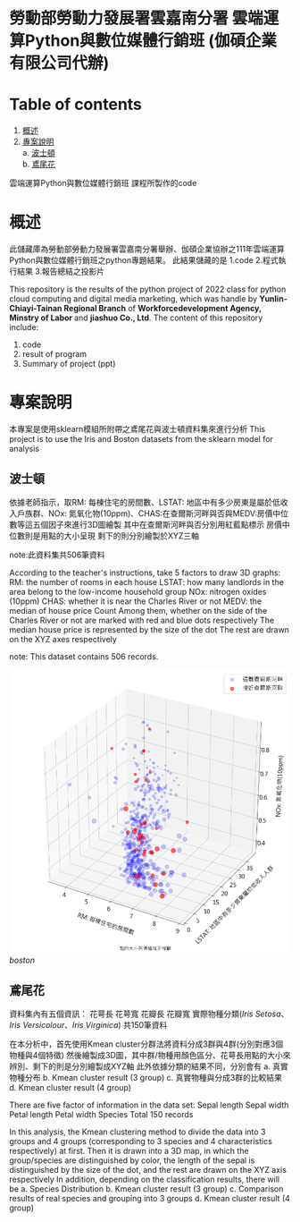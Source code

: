 # 勞動部勞動力發展署雲嘉南分署 雲端運算Python與數位媒體行銷班 (伽碩企業有限公司代辦)
# Table of contents
1. [概述](#概述)
2. [專案說明](#專案說明)</br>
    a. [波士頓](#波士頓)</br>
    b. [鳶尾花](#鳶尾花)</br>


雲端運算Python與數位媒體行銷班  課程所製作的code

# 概述
此儲藏庫為勞動部勞動力發展署雲嘉南分署舉辦、伽碩企業協辦之111年雲端運算Python與數位媒體行銷班之python專題結果。
此結果儲藏的是
1.code
2.程式執行結果
3.報告總結之投影片

This repository is the results of the python project of 2022 class for python cloud computing and digital media marketing, which was handle by <b>Yunlin-Chiayi-Tainan Regional Branch</b> of <b>Workforcedevelopment Agency, Minstry of Labor </b> and <b>jiashuo Co., Ltd</b>.
The content of this repository include:
1. code
2. result of program
3. Summary of project (ppt)

# 專案說明
本專案是使用sklearn模組所附帶之鳶尾花與波士頓資料集來進行分析
This project is to use the Iris and Boston datasets from the sklearn model for analysis

## 波士頓
依據老師指示，取RM: 每棟住宅的房間數、LSTAT: 地區中有多少房東是屬於低收入戶族群、NOx: 氮氧化物(10ppm)、CHAS:在查爾斯河畔與否與MEDV:房價中位數等這五個因子來進行3D圖繪製
其中在查爾斯河畔與否分別用紅藍點標示
房價中位數則是用點的大小呈現
剩下的則分別繪製於XYZ三軸

note:此資料集共506筆資料

According to the teacher's instructions, take 5 factors to draw 3D graphs: 
    RM: the number of rooms in each house
    LSTAT: how many landlords in the area belong to the low-income household group
    NOx: nitrogen oxides (10ppm)
    CHAS: whether it is near the Charles River or not
    MEDV: the median of house price Count
Among them, whether on the side of the Charles River or not are marked with red and blue dots respectively
The median house price is represented by the size of the dot
The rest are drawn on the XYZ axes respectively

note: This dataset contains 506 records.

![BOSTON](result/波士頓房價與因子散佈圖(scatter).png)
*boston*

## 鳶尾花
資料集內有五個資訊：
    花萼長
    花萼寬
    花瓣長
    花瓣寬
    實際物種分類(<I>Iris Setosa</I>、<I>Iris Versicolour</I>、<I>Iris Virginica</I>)
共150筆資料

在本分析中，首先使用Kmean cluster分群法將資料分成3群與4群(分別對應3個物種與4個特徵)
然後繪製成3D圖，其中群/物種用顏色區分、花萼長用點的大小來辨別、剩下的則是分別繪製成XYZ軸
此外依據分類的結果不同，分別會有
    a. 真實物種分布
    b. Kmean cluster result (3 group)
    c. 真實物種與分成3群的比較結果
    d. Kmean cluster result (4 group)


There are five factor of information in the data set:
    Sepal length
    Sepal width
    Petal length
    Petal width
    Species 
Total 150 records

In this analysis, the Kmean clustering method to divide the data into 3 groups and 4 groups (corresponding to 3 species and 4 characteristics respectively) at first.
Then it is drawn into a 3D map, in which the group/species are distinguished by color, the length of the sepal is distinguished by the size of the dot, and the rest are drawn on the XYZ axis respectively
In addition, depending on the classification results, there will be
    a. Species Distribution
    b. Kmean cluster result (3 group)
    c. Comparison results of real species and grouping into 3 groups
    d. Kmean cluster result (4 group)


